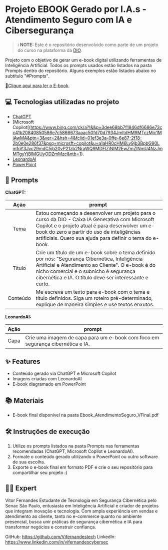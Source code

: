 # Projeto EBOOK Gerado por I.A.s - **Atendimento Seguro com IA e Cibersegurança**

 > ℹ️ **NOTE:** Este é o repositório desenvolvido como parte de um projeto do curso na plataforma da [DIO](https://dio.me).

Projeto com o objetivo de gerar um e-book digital utilizando ferramentas de Inteligência Artificial. Todos os prompts usados estão listados na pasta Prompts dentro do repositório. Alguns exemplos estão listados abaixo no subtítulo "#Prompts".

[📕Clique aqui para ler o E-book](https://github.com/Vifernandestech/ebook-IA-Ciberseguranca-AtendimentoSeguro/blob/main/Ebook_AtendimentoSeguro_VFinal.pdf).

## 💻 Tecnologias utilizadas no projeto

- [ChatGPT](https://chat.openai.com/)
- [Microsoft Copilot[(https://www.bing.com/ck/a?!&&p=3dee68bb7f1846df6686e73cc41b20840850586e7c5866673aaac50fd70d7934JmltdHM9MTczMjc1MjAwMA&ptn=3&ver=2&hsh=4&fclid=01ef3e3a-0ffe-6e87-2f18-2b0e0e286f37&psq=microsft+copilot&u=a1aHR0cHM6Ly9jb3BpbG90Lm1pY3Jvc29mdC5jb20vP21zb2NraWQ9MDFlZjNlM2EwZmZlNmU4NzJmMTgyYjBlMGUyODZmMzc&ntb=1). 
- [LeonardoAI](https://leonardo.ai/)
- [PowerPoint](https://www.microsoft.com/en/microsoft-365/powerpoint)

## 🧠 Prompts

**ChatGPT:**

|   Ação   | prompt                                                                                                                                                                                                                                                        |
| :------: | ------------------------------------------------------------------------------------------------------------------------------------------------------------------------------------------------------------------------------------------------------------- |
|  Tema    | Estou começando a desenvolver um projeto para o curso da DIO - Caixa IA Generativa com Microsoft Copilot e o projeto atual é para desenvolver um e-book do zero a partir do uso de inteligências artificiais. Quero sua ajuda para definir o tema do e-book. |
|  Título  | Crie um título de um e-book sobre o tema definido por nós: "Segurança Cibernética, Inteligência Artificial e Atendimento ao Cliente". O e-book é do nicho comercial e o subnicho é segurança cibernética e IA. O título deve ser interessante e curto.         |
| Conteúdo | Me escreva um texto para e-book com o tema e título definidos. Siga um roteiro pré-determinado, explique de maneira simples e use textos enxutos.                                                                                                             |

**LeonardoAI:**

|  Ação  | prompt                                                                          |
| :----: | ------------------------------------------------------------------------------ |
| Capa   | Crie uma imagem de capa para um e-book com foco em segurança cibernética e IA. |

## ✨ Features

- Conteúdo gerado via ChatGPT e Microsoft Copilot
- Imagens criadas com LeonardoAI
- E-book diagramado em PowerPoint

## 📚 Materiais

- E-book final disponível na pasta Ebook_AtendimentoSeguro_VFinal.pdf

## 🛠️ Instruções de execução

1. Utilize os prompts listados na pasta Prompts nas ferramentas recomendadas (ChatGPT, Microsoft Copilot e LeonardoAI).
2. Formate o conteúdo gerado utilizando o PowerPoint ou outro software de sua escolha.
3. Exporte o e-book final em formato PDF e crie o seu repositório para compartilhar seu projeto :) 

## 👨‍💻 Expert

Vitor Fernandes
Estudante de Tecnologia em Segurança Cibernética pelo Senac São Paulo, entusiasta em Inteligência Artificial e criador de projetos que integram inovação e tecnologia. 
Com ampla experiência em vendas e atendimento ao cliente, tanto no e-commerce quanto no ambiente presencial, busca unir práticas de segurança cibernética e IA para transformar negócios e construir confiança.

GitHub: https://github.com/Vifernandestech
LinkedIn: https://www.linkedin.com/in/vifernandescybersec
